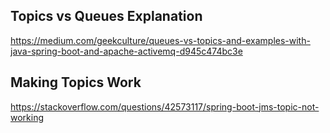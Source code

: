 ## Topics vs Queues Explanation
https://medium.com/geekculture/queues-vs-topics-and-examples-with-java-spring-boot-and-apache-activemq-d945c474bc3e

## Making Topics Work
https://stackoverflow.com/questions/42573117/spring-boot-jms-topic-not-working
